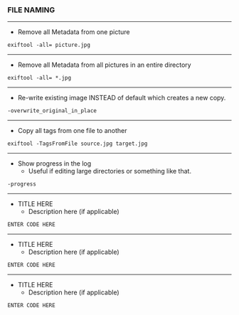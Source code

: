 ### FILE NAMING
***
- Remove all Metadata from one picture
```
exiftool -all= picture.jpg
```
***
- Remove all Metadata from all pictures in an entire directory
```
exiftool -all= *.jpg
```
***
- Re-write existing image INSTEAD of default which creates a new copy.
```
-overwrite_original_in_place
```
***
- Copy all tags from one file to another
```
exiftool -TagsFromFile source.jpg target.jpg
```


***
- Show progress in the log
  - Useful if editing large directories or something like that.
```
-progress
```



***
- TITLE HERE
  - Description here (if applicable)
```
ENTER CODE HERE
```



***
- TITLE HERE
  - Description here (if applicable)
```
ENTER CODE HERE
```



***
- TITLE HERE
  - Description here (if applicable)
```
ENTER CODE HERE
```
